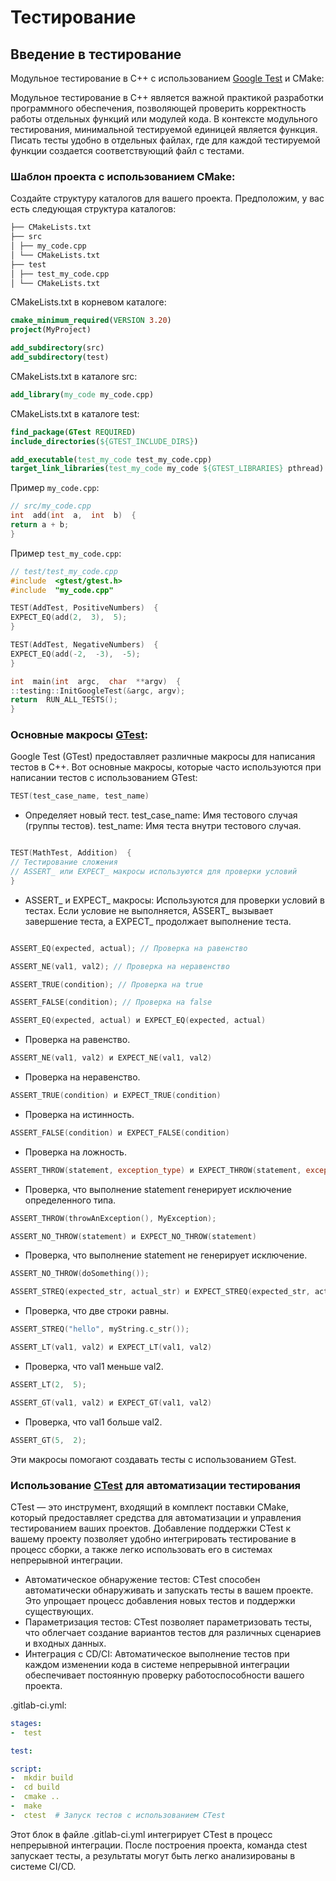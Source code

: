 # Тестирование

## Введение в тестирование
Модульное тестирование в C++ с использованием [Google Test](https://google.github.io/googletest) и CMake:

  
Модульное тестирование в C++ является важной практикой разработки программного обеспечения, позволяющей проверить корректность работы отдельных функций или модулей кода. 
В контексте модульного тестирования, минимальной тестируемой единицей является функция.
Писать тесты удобно в отдельных файлах, где для каждой тестируемой функции создается соответствующий файл с тестами.


### Шаблон проекта с использованием CMake:

Создайте структуру каталогов для вашего проекта. Предположим, у вас есть следующая структура каталогов:

```sh
├── CMakeLists.txt
├── src
│ ├── my_code.cpp
│ └── CMakeLists.txt
├── test
│ ├── test_my_code.cpp
│ └── CMakeLists.txt

```

CMakeLists.txt в корневом каталоге:
```cmake
cmake_minimum_required(VERSION 3.20)
project(MyProject)

add_subdirectory(src)
add_subdirectory(test)
```

CMakeLists.txt в каталоге src:
```cmake
add_library(my_code my_code.cpp)
```

CMakeLists.txt в каталоге test:
```cmake
find_package(GTest REQUIRED)
include_directories(${GTEST_INCLUDE_DIRS})

add_executable(test_my_code test_my_code.cpp)
target_link_libraries(test_my_code my_code ${GTEST_LIBRARIES} pthread)
```

Пример `my_code.cpp`:

```cpp
// src/my_code.cpp
int  add(int  a,  int  b)  {
return a + b;
}
```

Пример `test_my_code.cpp`:
```cpp
// test/test_my_code.cpp
#include  <gtest/gtest.h>
#include  "my_code.cpp"

TEST(AddTest, PositiveNumbers)  {
EXPECT_EQ(add(2,  3),  5);
}

TEST(AddTest, NegativeNumbers)  {
EXPECT_EQ(add(-2,  -3),  -5);
}

int  main(int  argc,  char  **argv)  {
::testing::InitGoogleTest(&argc, argv);
return  RUN_ALL_TESTS();
}
```


### Основные макросы [GTest](https://google.github.io/googletest/primer.html):

Google Test (GTest) предоставляет различные макросы для написания тестов в C++. Вот основные макросы, которые часто используются при написании тестов с использованием GTest:

```cpp
TEST(test_case_name, test_name)
```

* Определяет новый тест.
test_case_name: Имя тестового случая (группы тестов).
test_name: Имя теста внутри тестового случая.
```cpp

TEST(MathTest, Addition)  {
// Тестирование сложения
// ASSERT_ или EXPECT_ макросы используются для проверки условий
}
```
* ASSERT_ и EXPECT_ макросы:
Используются для проверки условий в тестах. Если условие не выполняется, ASSERT_ вызывает завершение теста, а EXPECT_ продолжает выполнение теста.

```cpp

ASSERT_EQ(expected, actual); // Проверка на равенство

ASSERT_NE(val1, val2); // Проверка на неравенство

ASSERT_TRUE(condition); // Проверка на true

ASSERT_FALSE(condition); // Проверка на false

ASSERT_EQ(expected, actual) и EXPECT_EQ(expected, actual)

```

* Проверка на равенство.

```cpp
ASSERT_NE(val1, val2) и EXPECT_NE(val1, val2)
```


* Проверка на неравенство.

```cpp
ASSERT_TRUE(condition) и EXPECT_TRUE(condition)
```

* Проверка на истинность.

```cpp
ASSERT_FALSE(condition) и EXPECT_FALSE(condition)
```

* Проверка на ложность.

```cpp
ASSERT_THROW(statement, exception_type) и EXPECT_THROW(statement, exception_type)
```

* Проверка, что выполнение statement генерирует исключение определенного типа.

```cpp
ASSERT_THROW(throwAnException(), MyException);

ASSERT_NO_THROW(statement) и EXPECT_NO_THROW(statement)
```

* Проверка, что выполнение statement не генерирует исключение.

```cpp
ASSERT_NO_THROW(doSomething());

ASSERT_STREQ(expected_str, actual_str) и EXPECT_STREQ(expected_str, actual_str)
```

* Проверка, что две строки равны.

```cpp
ASSERT_STREQ("hello", myString.c_str());

ASSERT_LT(val1, val2) и EXPECT_LT(val1, val2)
```

* Проверка, что val1 меньше val2.

```cpp
ASSERT_LT(2,  5);

ASSERT_GT(val1, val2) и EXPECT_GT(val1, val2)
```

* Проверка, что val1 больше val2.

```cpp
ASSERT_GT(5,  2);
```

Эти макросы помогают создавать тесты с использованием GTest.

  

### Использование [CTest](https://cmake.org/cmake/help/latest/manual/ctest.1.html) для автоматизации тестирования

CTest — это инструмент, входящий в комплект поставки CMake, который предоставляет средства для автоматизации и управления тестированием ваших проектов. Добавление поддержки CTest к вашему проекту позволяет удобно интегрировать тестирование в процесс сборки, а также легко использовать его в системах непрерывной интеграции.
* Автоматическое обнаружение тестов: CTest способен автоматически обнаруживать и запускать тесты в вашем проекте. Это упрощает процесс добавления новых тестов и поддержки существующих.
* Параметризация тестов: CTest позволяет параметризовать тесты, что облегчает создание вариантов тестов для различных сценариев и входных данных.
* Интеграция с CD/CI: Автоматическое выполнение тестов при каждом изменении кода в системе непрерывной интеграции обеспечивает постоянную проверку работоспособности вашего проекта.

.gitlab-ci.yml:
```yaml
stages:
-  test

test:

script:
-  mkdir build
-  cd build
-  cmake ..
-  make
-  ctest  # Запуск тестов с использованием CTest
```
Этот блок в файле .gitlab-ci.yml интегрирует CTest в процесс непрерывной интеграции. После построения проекта, команда ctest запускает тесты, а результаты могут быть легко анализированы в системе CI/CD.
